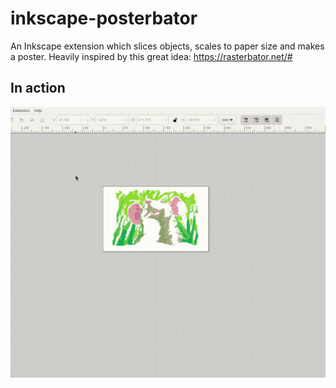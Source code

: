 # inkscape-posterbator

An Inkscape extension which slices objects, scales to paper size and makes a poster.
Heavily inspired by this great idea: https://rasterbator.net/#

## In action

![](./posterbator.gif)
